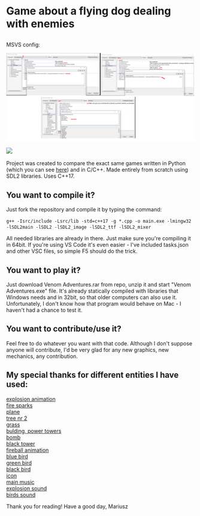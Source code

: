 # Game about a flying dog dealing with enemies

##

MSVS config:

![](ms_config.png)


![](Gameplay_gif.gif)

Project was created to compare the exact same games written in Python (which you can see [here](https://github.com/MariuszDot/Game_OOP)) and in C/C++. Made entirely from scratch using SDL2 libraries.
Uses C++17.

## You want to compile it?
Just fork the repository and compile it by typing the command:
```
g++ -Isrc/include -Lsrc/lib -std=c++17 -g *.cpp -o main.exe -lmingw32 -lSDL2main -lSDL2 -lSDL2_image -lSDL2_ttf -lSDL2_mixer
```
All needed libraries are already in there. Just make sure you're compiling it in 64bit.
If you're using VS Code it's even easier - I've included tasks.json and other VSC files, so simple F5 should do the trick.

## You want to play it?
Just download Venom Adventures.rar from repo, unzip it and start "Venom Adventures.exe" file. It's already statically compiled with libraries that Windows needs and in 32bit, so that older computers can also use it.
Unfortunately, I don't know how that program would behave on Mac - I haven't had a chance to test it.

## You want to contribute/use it?
Feel free to do whatever you want with that code. Although I don't suppose anyone will contribute, I'd be very glad for any new graphics, new mechanics, any contribution.

## My special thanks for different entities I have used:
[explosion animation](https://opengameart.org/content/2d-explosion-animations-frame-by-frame)\
[fire sparks](https://opengameart.org/content/sparks-fire-ice-blood)\
[plane](https://iconarchive.com/show/remixed-icons-by-iconblock/Plane-icon.html)\
[tree nr 2](https://freepngdownload.com/tree/tree-png-free-image)\
[grass](www.freepik.com)\
[bulding, power towers](https://opengameart.org/content/sunshine-city-building-and-tree)\
[bomb](https://www.flaticon.com/free-icons/bomb)\
[black tower](https://opengameart.org/content/fantasy-tower-dark)\
[fireball animation](https://opengameart.org/content/fireball-spell)\
[blue bird](https://opengameart.org/content/free-game-asset-grumpy-flappy-bird-sprite-sheets)\
[green bird](https://www.pngegg.com/en/png-nqbuh)\
[black bird](https://opengameart.org/content/flappy-bird-flying-gentleman-sprite)\
[icon](https://www.flaticon.com/free-icons/paw)\
[main music](https://uppbeat.io/track/philip-anderson/achievement)\
[explosion sound](http://creativecommons.org/licenses/by-sa/3.0/)\
[birds sound](https://mixkit.co/free-sound-effects/bird/)

Thank you for reading!
Have a good day,
Mariusz

